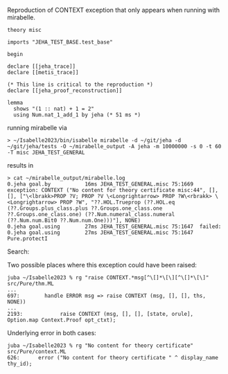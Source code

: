 Reproduction of CONTEXT exception that only appears when running with mirabelle.

```
theory misc

imports "JEHA_TEST_BASE.test_base"

begin

declare [[jeha_trace]]
declare [[metis_trace]]

(* This line is critical to the reproduction *)
declare [[jeha_proof_reconstruction]]

lemma
  shows "(1 :: nat) + 1 = 2"
  using Num.nat_1_add_1 by jeha (* 51 ms *)
```

running mirabelle via

```
> ~/Isabelle2023/bin/isabelle mirabelle -d ~/git/jeha -d ~/git/jeha/tests -O ~/mirabelle_output -A jeha -m 10000000 -s 0 -t 60 -T misc JEHA_TEST_GENERAL
```

results in

```
> cat ~/mirabelle_output/mirabelle.log
0.jeha goal.by           16ms JEHA_TEST_GENERAL.misc 75:1669  exception: CONTEXT ("No content for theory certificate misc:44", [], [], ["\<lbrakk>PROP ?V; PROP ?V \<Longrightarrow> PROP ?W\<rbrakk> \<Longrightarrow> PROP ?W", "??.HOL.Trueprop (??.HOL.eq (??.Groups.plus_class.plus ??.Groups.one_class.one ??.Groups.one_class.one) (??.Num.numeral_class.numeral (??.Num.num.Bit0 ??.Num.num.One)))"], NONE)
0.jeha goal.using        27ms JEHA_TEST_GENERAL.misc 75:1647  failed:
0.jeha goal.using        27ms JEHA_TEST_GENERAL.misc 75:1647  Pure.protectI
```

Search:

Two possible places where this exception could have been raised:
```
juba ~/Isabelle2023 % rg "raise CONTEXT.*msg[^\[]*\[\][^\[]*\[\]" 
src/Pure/thm.ML
...
697:        handle ERROR msg => raise CONTEXT (msg, [], [], ths, NONE))
...
2193:            raise CONTEXT (msg, [], [], [state, orule], Option.map Context.Proof opt_ctxt);
```

Underlying error in both cases:
```
juba ~/Isabelle2023 % rg "No content for theory certificate"
src/Pure/context.ML
626:      error ("No content for theory certificate " ^ display_name thy_id);
```


